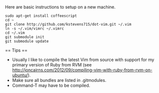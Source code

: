 Here are basic instructions to setup on a new machine.

```
sudo apt-get install coffeescript
cd ~
git clone http://github.com/kstevens715/dot-vim.git ~/.vim
ln -s ~/.vim/vimrc ~/.vimrc
cd ~/.vim
git submodule init
git submodule update
```

== Tips ==
* Usually I like to compile the latest Vim from source with support for my primary version of Ruby from RVM (see http://joncairns.com/2012/09/compiling-vim-with-ruby-from-rvm-on-ubuntu/).
* Make sure all bundles are listed in .gitmodules.
* Command-T may have to be compiled.
